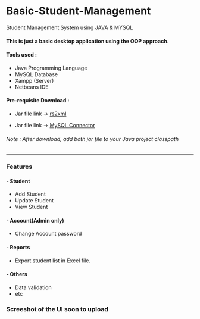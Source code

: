 # Basic-Student-Management
Student Management System using JAVA &amp; MYSQL

#### This is just a basic desktop application using the OOP approach.
#### Tools used :
  - Java Programming Language
  - MySQL Database
  - Xampp (Server)
  - Netbeans IDE
#### Pre-requisite Download :
  - Jar file link -> [rs2xml](https://hacksmile.com/rs2xml-jar-free-download/)

  - Jar file link -> [MySQL Connector](https://repo1.maven.org/maven2/mysql/mysql-connector-java/8.0.16/mysql-connector-java-8.0.16.jar)

###### Note : After download, add both jar file to your Java project classpath
----------------------------------------------------------
### Features 
  #### - Student
  - Add Student
  - Update Student
  - View Student
  #### - Account(Admin only)
  - Change Account password
  #### - Reports
  - Export student list in Excel file.
  #### - Others
  - Data validation
  - etc

### Screeshot of the UI soon to upload
